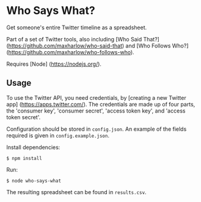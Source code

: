 Who Says What?
==============

Get someone's entire Twitter timeline as a spreadsheet.

Part of a set of Twitter tools, also including [Who Said That?] (https://github.com/maxharlow/who-said-that) and [Who Follows Who?] (https://github.com/maxharlow/who-follows-who).

Requires [Node] (https://nodejs.org/).

Usage
-----

To use the Twitter API, you need credentials, by [creating a new Twitter app] (https://apps.twitter.com/). The credentials are made up of four parts, the 'consumer key', 'consumer secret', 'access token key', and 'access token secret'.

Configuration should be stored in `config.json`. An example of the fields required is given in `config.example.json`.

Install dependencies:

    $ npm install

Run:

    $ node who-says-what

The resulting spreadsheet can be found in `results.csv`.
